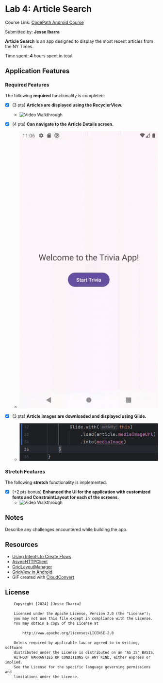 # Lab 4: Article Search

Course Link: [CodePath Android Course](https://courses.codepath.org/courses/and102/unit/4#!labs)

Submitted by: **Jesse Ibarra**

**Article Search** is an app designed to display the most recent articles from the NY Times.

Time spent: **4** hours spent in total

## Application Features

### Required Features

The following **required** functionality is completed:

- [X] (3 pts) **Articles are displayed using the RecyclerView.**
    - <img src='Assets/Requirement_1.gif' title='Video Walkthrough' width='' alt='Video Walkthrough' />

- [X] (4 pts) **Can navigate to the Article Details screen.**
    - <img src='Assets/Requirement_2.gif' title='Video Walkthrough' width='' alt='Video Walkthrough' />

- [X] (3 pts) **Article images are downloaded and displayed using Glide.**
    - <img src='Assets/Requirement_3.png' title='Video Walkthrough' width='' alt='Video Walkthrough' />

### Stretch Features

The following **stretch** functionality is implemented:

- [X] (+2 pts bonus) **Enhanced the UI for the application with customized fonts and ConstraintLayout for each of the screens.**
    - <img src='Assets/Requirement_4.gif' title='Video Walkthrough' width='' alt='Video Walkthrough' />

## Notes

Describe any challenges encountered while building the app. <!-- Replace this with your specific challenges and experiences -->

## Resources

- [Using Intents to Create Flows](https://guides.codepath.org/android/Using-Intents-to-Create-Flows)
- [AsyncHTTPClient](https://guides.codepath.org/android/Using-CodePath-Async-Http-Client)
- [GridLayoutManager](https://developer.android.com/reference/kotlin/androidx/recyclerview/widget/GridLayoutManager)
- [GridView in Android](https://www.geeksforgeeks.org/gridview-in-android-with-example/)
- GIF created with [CloudConvert](https://cloudconvert.com/)

## License

```plaintext
    Copyright [2024] [Jesse Ibarra]

    Licensed under the Apache License, Version 2.0 (the "License");
    you may not use this file except in compliance with the License.
    You may obtain a copy of the License at

        http://www.apache.org/licenses/LICENSE-2.0

    Unless required by applicable law or agreed to in writing, software
    distributed under the License is distributed on an "AS IS" BASIS,
    WITHOUT WARRANTIES OR CONDITIONS OF ANY KIND, either express or implied.
    See the License for the specific language governing permissions and
    limitations under the License.
